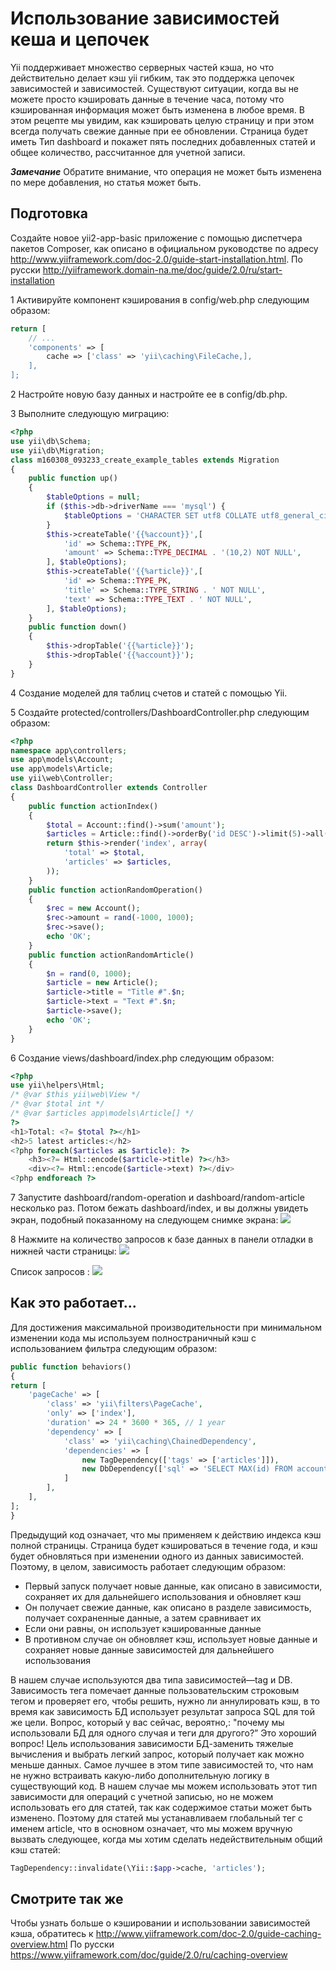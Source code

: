 Использование зависимостей кеша и цепочек
===
Yii поддерживает множество серверных частей кэша, но что действительно делает кэш yii гибким, так это поддержка цепочек зависимостей и зависимостей. Существуют ситуации, когда вы не можете просто кэшировать данные в течение часа, потому что кэшированная информация может быть изменена в любое время.
В этом рецепте мы увидим, как кэшировать целую страницу и при этом всегда получать свежие данные при ее обновлении. Страница будет иметь Тип dashboard и покажет пять последних добавленных статей и общее количество, рассчитанное для учетной записи.

***Замечание*** Обратите внимание, что операция не может быть изменена по мере добавления, но статья может быть.

Подготовка 
---
Создайте новое yii2-app-basic приложение с помощью диспетчера пакетов Composer, как описано в официальном руководстве по адресу <http://www.yiiframework.com/doc-2.0/guide-start-installation.html>. 
По русски <http://yiiframework.domain-na.me/doc/guide/2.0/ru/start-installation>


1 Активируйте компонент кэширования в config/web.php следующим образом:
```php
return [
    // ...
    'components' => [
        cache => ['class' => 'yii\caching\FileCache,],
    ],
];
```

2 Настройте новую базу данных и настройте ее в config/db.php.

3 Выполните следующую миграцию:

```php
<?php
use yii\db\Schema;
use yii\db\Migration;
class m160308_093233_create_example_tables extends Migration
{
    public function up()
    {
        $tableOptions = null;
        if ($this->db->driverName === 'mysql') {
            $tableOptions = 'CHARACTER SET utf8 COLLATE utf8_general_ci ENGINE=InnoDB';
        }
        $this->createTable('{{%account}}',[
            'id' => Schema::TYPE_PK,
            'amount' => Schema::TYPE_DECIMAL . '(10,2) NOT NULL',
        ], $tableOptions);
        $this->createTable('{{%article}}',[
            'id' => Schema::TYPE_PK,
            'title' => Schema::TYPE_STRING . ' NOT NULL',
            'text' => Schema::TYPE_TEXT . ' NOT NULL',
        ], $tableOptions);
    }
    public function down()
    {
        $this->dropTable('{{%article}}');
        $this->dropTable('{{%account}}');
    }
}
```

4 Создание моделей для таблиц счетов и статей с помощью Yii.

5 Создайте protected/controllers/DashboardController.php следующим образом:

```php
<?php
namespace app\controllers;
use app\models\Account;
use app\models\Article;
use yii\web\Controller;
class DashboardController extends Controller
{
    public function actionIndex()
    {
        $total = Account::find()->sum('amount');
        $articles = Article::find()->orderBy('id DESC')->limit(5)->all();
        return $this->render('index', array(
            'total' => $total,
            'articles' => $articles,
        ));
    }
    public function actionRandomOperation()
    {
        $rec = new Account();
        $rec->amount = rand(-1000, 1000);
        $rec->save();
        echo 'OK';
    }
    public function actionRandomArticle()
    {
        $n = rand(0, 1000);
        $article = new Article();
        $article->title = "Title #".$n;
        $article->text = "Text #".$n;
        $article->save();
        echo 'OK';
    }
}
```

6 Создание views/dashboard/index.php следующим образом:
```php
<?php
use yii\helpers\Html;
/* @var $this yii\web\View */
/* @var $total int */
/* @var $articles app\models\Article[] */
?>
<h1>Total: <?= $total ?></h1>
<h2>5 latest articles:</h2>
<?php foreach($articles as $article): ?>
    <h3><?= Html::encode($article->title) ?></h3>
    <div><?= Html::encode($article->text) ?></div>
<?php endforeach ?>
```

7 Запустите dashboard/random-operation и dashboard/random-article несколько раз. Потом бежать dashboard/index, и вы должны увидеть экран, подобный показанному на следующем снимке экрана:
![](img/376_1.jpg)

8 Нажмите на количество запросов к базе данных в панели отладки в нижней части страницы:
![](img/377_1.jpg)

Список запросов :
![](img/377_2.jpg)

Как это работает...
---
Для достижения максимальной производительности при минимальном изменении кода мы используем полностраничный кэш с использованием фильтра следующим образом:
```php
public function behaviors()
{
return [
    'pageCache' => [
        'class' => 'yii\filters\PageCache',
        'only' => ['index'],
        'duration' => 24 * 3600 * 365, // 1 year
        'dependency' => [
            'class' => 'yii\caching\ChainedDependency',
            'dependencies' => [
                new TagDependency(['tags' => ['articles']]),
                new DbDependency(['sql' => 'SELECT MAX(id) FROM account'])
            ]
        ],
    ],
];
}
```
Предыдущий код означает, что мы применяем к действию индекса кэш полной страницы. Страница будет кэшироваться в течение года, и кэш будет обновляться при изменении одного из данных зависимостей. Поэтому, в целом, зависимость работает следующим образом:
* Первый запуск получает новые данные, как описано в зависимости, сохраняет их для дальнейшего использования и обновляет кэш
* Он получает свежие данные, как описано в разделе зависимость, получает сохраненные данные, а затем сравнивает их
* Если они равны, он использует кэшированные данные
* В противном случае он обновляет кэш, использует новые данные и сохраняет новые данные зависимостей для дальнейшего использования

В нашем случае используются два типа зависимостей—tag и DB. Зависимость тега помечает данные пользовательским строковым тегом и проверяет его, чтобы решить, нужно ли аннулировать кэш, в то время как зависимость БД использует результат запроса SQL для той же цели.
Вопрос, который у вас сейчас, вероятно,: "почему мы использовали БД для одного случая и теги для другого?” Это хороший вопрос!
Цель использования зависимости БД-заменить тяжелые вычисления и выбрать легкий запрос, который получает как можно меньше данных. Самое лучшее в этом типе зависимостей то, что нам не нужно встраивать какую-либо дополнительную логику в существующий код. В нашем случае мы можем использовать этот тип зависимости для операций с учетной записью, но не можем использовать его для статей, так как содержимое статьи может быть изменено. Поэтому для статей мы устанавливаем глобальный тег с именем article, что в основном означает, что мы можем вручную вызвать следующее, когда мы хотим сделать недействительным общий кэш статей:
```php
TagDependency::invalidate(\Yii::$app->cache, 'articles');
```

Смотрите так же
---
Чтобы узнать больше о кэшировании и использовании зависимостей кэша, обратитесь к
<http://www.yiiframework.com/doc-2.0/guide-caching-overview.html>
По русски <https://www.yiiframework.com/doc/guide/2.0/ru/caching-overview>
